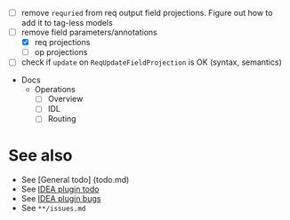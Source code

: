 - [ ] remove `requried` from req output field projections. Figure out how to add it to tag-less models
- [ ] remove field parameters/annotations
  - [x] req projections
  - [ ] op projections
- [ ] check if `update` on `ReqUpdateFieldProjection` is OK (syntax, semantics)

- Docs
  - Operations
    - [ ] Overview
    - [ ] IDL
    - [ ] Routing

# See also
- See [General todo] (todo.md)
- See [IDEA plugin todo](idea-plugin/todo.md)
- See [IDEA plugin bugs](idea-plugin/bugs.md)
- See `**/issues.md`
